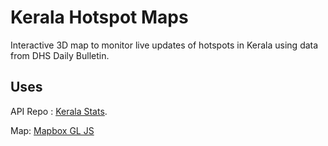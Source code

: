 # Kerala Hotspot Maps

Interactive 3D map to monitor live updates of hotspots in Kerala using data from DHS Daily Bulletin.

## Uses
API Repo : [Kerala Stats](https://github.com/coronasafe/kerala_stats).

Map: [Mapbox GL JS](https://github.com/mapbox/mapbox-gl-js)
